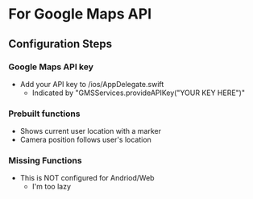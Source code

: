 # For Google Maps API

## Configuration Steps
### Google Maps API key

- Add your API key to /ios/AppDelegate.swift
    - Indicated by "GMSServices.provideAPIKey("YOUR KEY HERE")"

### Prebuilt functions

- Shows current user location with a marker
- Camera position follows user's location

### Missing Functions

- This is NOT configured for Andriod/Web
    - I'm too lazy
